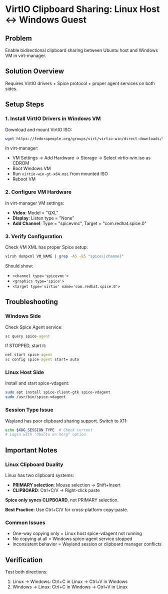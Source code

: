 # VirtIO Clipboard Sharing: Linux Host ↔ Windows Guest

## Problem
Enable bidirectional clipboard sharing between Ubuntu host and Windows VM in virt-manager.

## Solution Overview
Requires VirtIO drivers + Spice protocol + proper agent services on both sides.

## Setup Steps

### 1. Install VirtIO Drivers in Windows VM

Download and mount VirtIO ISO:
```bash
wget https://fedorapeople.org/groups/virt/virtio-win/direct-downloads/latest-virtio/virtio-win.iso
```

In virt-manager:
- VM Settings → Add Hardware → Storage → Select virtio-win.iso as CDROM
- Boot Windows VM
- Run `virtio-win-gt-x64.msi` from mounted ISO
- Reboot VM

### 2. Configure VM Hardware

In virt-manager VM settings:
- **Video**: Model = "QXL" 
- **Display**: Listen type = "None"
- **Add Channel**: Type = "spicevmc", Target = "com.redhat.spice.0"

### 3. Verify Configuration

Check VM XML has proper Spice setup:
```bash
virsh dumpxml VM_NAME | grep -A5 -B5 "spice\|channel"
```

Should show:
- `<channel type='spicevmc'>`
- `<graphics type='spice'>`
- `<target type='virtio' name='com.redhat.spice.0'>`

## Troubleshooting

### Windows Side
Check Spice Agent service:
```cmd
sc query spice-agent
```

If STOPPED, start it:
```cmd
net start spice-agent
sc config spice-agent start= auto
```

### Linux Host Side  
Install and start spice-vdagent:
```bash
sudo apt install spice-client-gtk spice-vdagent
sudo /usr/bin/spice-vdagent
```

### Session Type Issue
Wayland has poor clipboard sharing support. Switch to X11:
```bash
echo $XDG_SESSION_TYPE  # Check current
# Login with "Ubuntu on Xorg" option
```

## Important Notes

### Linux Clipboard Duality
Linux has two clipboard systems:
- **PRIMARY selection**: Mouse selection → Shift+Insert
- **CLIPBOARD**: Ctrl+C/V → Right-click paste

**Spice only syncs CLIPBOARD**, not PRIMARY selection.

**Best Practice**: Use Ctrl+C/V for cross-platform copy-paste.

### Common Issues
- One-way copying only = Linux host spice-vdagent not running
- No copying at all = Windows spice-agent service stopped
- Inconsistent behavior = Wayland session or clipboard manager conflicts

## Verification
Test both directions:
1. Linux → Windows: Ctrl+C in Linux → Ctrl+V in Windows
2. Windows → Linux: Ctrl+C in Windows → Ctrl+V in Linux
